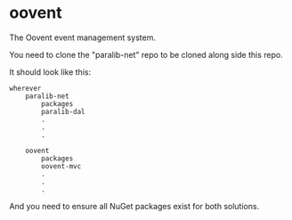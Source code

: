 # oovent
The Oovent event management system.

You need to clone the "paralib-net" repo to be cloned along side this repo.
	
It should look like this:

	wherever
		paralib-net
			packages
			paralib-dal
			.
			.
			.
			
		oovent
			packages
			oovent-mvc
			.
			.
			.
			
And you need to ensure all NuGet packages exist for both solutions.